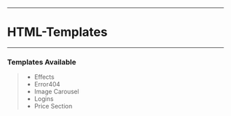 ___
# HTML-Templates
___

### Templates Available

>- Effects
>- Error404
>- Image Carousel
>- Logins 
>- Price Section
